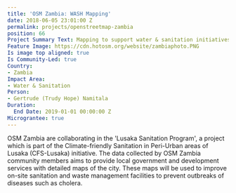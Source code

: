 ```yaml
---
title: 'OSM Zambia: WASH Mapping'
date: 2018-06-05 23:01:00 Z
permalink: projects/openstreetmap-zambia
position: 66
Project Summary Text: Mapping to support water & sanitation initiatives in Zambia
Feature Image: https://cdn.hotosm.org/website/zambiaphoto.PNG
Is image top aligned: true
Is Community-Led: true
Country:
- Zambia
Impact Area:
- Water & Sanitation
Person:
- Gertrude (Trudy Hope) Namitala
Duration:
  End Date: 2019-01-01 00:00:00 Z
Micrograntee: true
---
```


OSM Zambia are collaborating in the 'Lusaka Sanitation Program', a project which is part of the Climate-friendly Sanitation in Peri-Urban areas of Lusaka (CFS-Lusaka) initiative. The data collected by OSM Zambia community members aims to provide local government and development services with detailed maps of the city. These maps will be used to improve on-site sanitation and waste management facilities to prevent outbreaks of diseases such as cholera.
